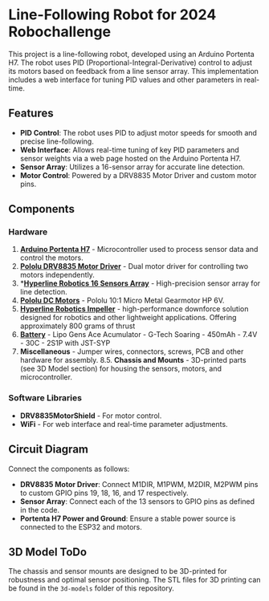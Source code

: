 # Line-Following Robot for 2024 Robochallenge

This project is a line-following robot, developed using an Arduino Portenta H7. The robot uses PID (Proportional-Integral-Derivative) control to adjust its motors based on feedback from a line sensor array. This implementation includes a web interface for tuning PID values and other parameters in real-time.

## Features

- **PID Control**: The robot uses PID to adjust motor speeds for smooth and precise line-following.
- **Web Interface**: Allows real-time tuning of key PID parameters and sensor weights via a web page hosted on the Arduino Portenta H7.
- **Sensor Array**: Utilizes a 16-sensor array for accurate line detection.
- **Motor Control**: Powered by a DRV8835 Motor Driver and custom motor pins.

## Components

### Hardware
1. **[Arduino Portenta H7](https://store.arduino.cc/products/portenta-h7?srsltid=AfmBOooMavyPkp-detYT58EfPobycQ1quM_hkinavoQe7r5-D1K5LYQy)** - Microcontroller used to process sensor data and control the motors.
2. **[Pololu DRV8835 Motor Driver](https://www.pololu.com/product/2135)** - Dual motor driver for controlling two motors independently.
3. ***[Hyperline Robotics 16 Sensors Array](https://hyperlinerobotics.com/products/16-sensors-array.html)** - High-precision sensor array for line detection.
4. **[Pololu DC Motors](https://www.pololu.com/product/999)** - Pololu 10:1 Micro Metal Gearmotor HP 6V.
5. **[Hyperline Robotics Impeller](https://hyperlinerobotics.com/products/impeller.html)** - high-performance downforce solution designed for robotics and other lightweight applications. Offering approximately 800 grams of thrust
6. **[Battery](https://hpi-racing.ro/li-po-2s-74v/acumulator-lipo-gens-ace-g-tech-soaring-450mah-74v-30c-2s1p-cu-jst-syp.html)** - Lipo Gens Ace Acumulator - G-Tech Soaring - 450mAh - 7.4V - 30C - 2S1P with JST-SYP
7. **Miscellaneous** - Jumper wires, connectors, screws, PCB and other hardware for assembly.
8.5. **Chassis and Mounts** - 3D-printed parts (see 3D Model section) for housing the sensors, motors, and microcontroller.

### Software Libraries
- **DRV8835MotorShield** - For motor control.
- **WiFi** - For web interface and real-time parameter adjustments.

## Circuit Diagram

Connect the components as follows:
- **DRV8835 Motor Driver**: Connect M1DIR, M1PWM, M2DIR, M2PWM pins to custom GPIO pins 19, 18, 16, and 17 respectively.
- **Sensor Array**: Connect each of the 13 sensors to GPIO pins as defined in the code.
- **Portenta H7 Power and Ground**: Ensure a stable power source is connected to the ESP32 and motors.

## 3D Model ToDo

The chassis and sensor mounts are designed to be 3D-printed for robustness and optimal sensor positioning. The STL files for 3D printing can be found in the `3d-models` folder of this repository.
